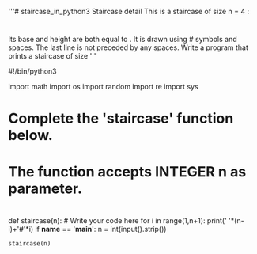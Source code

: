 '''# staircase_in_python3
Staircase detail  This is a staircase of size n = 4 :    
   #   
  ##  
 ### 
#### 
Its base and height are both equal to . It is drawn using # symbols and spaces. The last line is not preceded by any spaces.  Write a program that prints a staircase of size '''

#!/bin/python3

import math
import os
import random
import re
import sys

#
# Complete the 'staircase' function below.
#
# The function accepts INTEGER n as parameter.
#

def staircase(n):
    # Write your code here
    for i in range(1,n+1):
        print(' '*(n-i)+'#'*i)
if __name__ == '__main__':
    n = int(input().strip())

    staircase(n)
